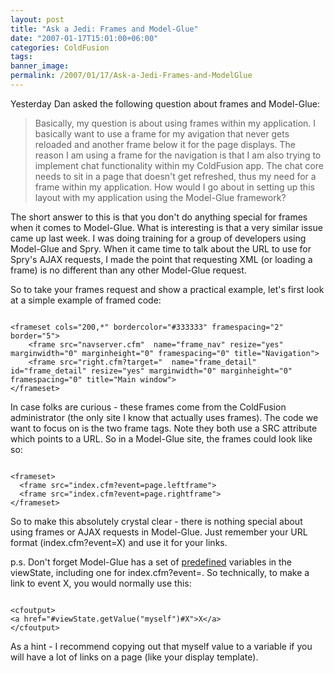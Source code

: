 ```yaml
---
layout: post
title: "Ask a Jedi: Frames and Model-Glue"
date: "2007-01-17T15:01:00+06:00"
categories: ColdFusion 
tags: 
banner_image: 
permalink: /2007/01/17/Ask-a-Jedi-Frames-and-ModelGlue
---
```


Yesterday Dan asked the following question about frames and Model-Glue:

<blockquote>
Basically, my question is about using frames within my application.  I basically want to use a frame for my avigation
that never gets reloaded and another frame below it for the page displays. The reason I am using a frame for the navigation is that I am also trying to implement chat functionality within my ColdFusion app.  The chat core needs to sit in a page that doesn't get refreshed, thus my need for a frame within my application. How would I go about in setting up this layout with my application using the Model-Glue framework?
</blockquote>
<!--more-->
The short answer to this is that you don't do anything special for frames when it comes to Model-Glue. What is interesting is that a very similar issue came up last week. I was doing training for a group of developers using Model-Glue and Spry. When it came time to talk about the URL to use for Spry's AJAX requests, I made the point that requesting XML (or loading a frame) is no different than any other Model-Glue request.

So to take your frames request and show a practical example, let's first look at a simple example of framed code:

<code>
&lt;frameset cols="200,*" bordercolor="#333333" framespacing="2" border="5"&gt;
    &lt;frame src="navserver.cfm"  name="frame_nav" resize="yes" marginwidth="0" marginheight="0" framespacing="0" title="Navigation"&gt;
    &lt;frame src="right.cfm?target="  name="frame_detail" id="frame_detail" resize="yes" marginwidth="0" marginheight="0" framespacing="0" title="Main window"&gt;
&lt;/frameset&gt;
</code>

In case folks are curious - these frames come from the ColdFusion administrator  (the only site I know that actually uses frames). The code we want to focus on is the two frame tags. Note they both use a SRC attribute which points to a URL. So in a Model-Glue site, the frames could look like so:

<code>
&lt;frameset&gt;
  &lt;frame src="index.cfm?event=page.leftframe"&gt;
  &lt;frame src="index.cfm?event=page.rightframe"&gt;
&lt;/frameset&gt;
</code>

So to make this absolutely crystal clear - there is nothing special about using frames or AJAX requests in Model-Glue. Just remember your URL format (index.cfm?event=X) and use it for your links. 

p.s. Don't forget Model-Glue has a set of <a href="http://ray.camdenfamily.com/index.cfm/2006/6/2/ModelGlue-What-is-reserved-in-the-view-state">predefined</a> variables in the viewState, including one for index.cfm?event=. So technically, to make a link to event X, you would normally use this:

<code>
&lt;cfoutput&gt;
&lt;a href="#viewState.getValue("myself")#X"&gt;X&lt;/a&gt;
&lt;/cfoutput&gt;
</code>

As a hint - I recommend copying out that myself value to a variable if you will have a lot of links on a page (like your display template).